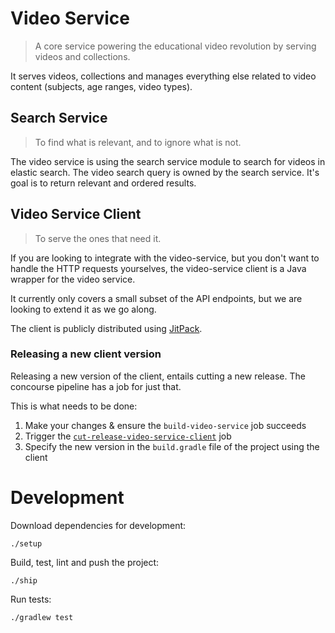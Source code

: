# Video Service

> A core service powering the educational video revolution by serving videos and collections.

It serves videos, collections and manages everything else related to video content (subjects, age ranges, video types).

## Search Service

> To find what is relevant, and to ignore what is not.

The video service is using the search service module to search for videos in elastic search.
The video search query is owned by the search service. It's goal is to return relevant and ordered results.

## Video Service Client

> To serve the ones that need it.

If you are looking to integrate with the video-service, but you don't want to handle the HTTP requests yourselves,
the video-service client is a Java  wrapper for the video service.

It currently only covers a small subset of the API endpoints, but we are looking to extend it as we go along.

The client is publicly distributed using [JitPack](https://jitpack.io/#boclips/videos).

### Releasing a new client version

Releasing a new version of the client, entails cutting a new release. The concourse pipeline has a job for just that.

This is what needs to be done:

1. Make your changes & ensure the `build-video-service` job succeeds
2. Trigger the [`cut-release-video-service-client`](https://concourse.devboclips.net/teams/main/pipelines/boclips/jobs/cut-release-video-service-client) job
3. Specify the new version in the `build.gradle` file of the project using the client

# Development

Download dependencies for development:
```
./setup
```

Build, test, lint and push the project:
```
./ship
```

Run tests:
```
./gradlew test
```

